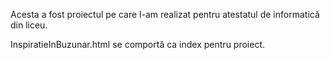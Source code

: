 Acesta a fost proiectul pe care l-am realizat pentru atestatul de informatică din liceu.

InspiratieInBuzunar.html se comportă ca index pentru proiect.
